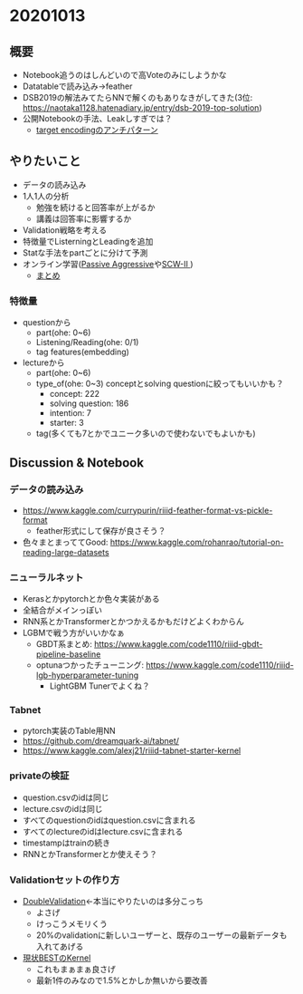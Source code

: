 # 20201013

## 概要
- Notebook追うのはしんどいので高Voteのみにしようかな
- Datatableで読み込み→feather
- DSB2019の解法みてたらNNで解くのもありなきがしてきた(3位: https://naotaka1128.hatenadiary.jp/entry/dsb-2019-top-solution)
- 公開Notebookの手法、Leakしすぎでは？
  - [target encodingのアンチパターン](https://blog.amedama.jp/entry/target-mean-encoding-types)


## やりたいこと
- データの読み込み
- 1人1人の分析
  - 勉強を続けると回答率が上がるか
  - 講義は回答率に影響するか
- Validation戦略を考える
- 特徴量でListerningとLeadingを追加
- Statな手法をpartごとに分けて予測
- オンライン学習([Passive Aggressive](https://qiita.com/Wotipati/items/a8eda3f246eb07c516ca)や[SCW-II
](https://dev.classmethod.jp/articles/soft-confidence-weighted-impl/))
  - [まとめ](http://soonraah.hatenablog.com/entry/2016/06/06/230521)

### 特徴量
- questionから
  - part(ohe: 0~6)
  - Listening/Reading(ohe: 0/1)
  - tag features(embedding)
- lectureから
  - part(ohe: 0~6)
  - type_of(ohe: 0~3) conceptとsolving questionに絞ってもいいかも？
    - concept: 222
    - solving question: 186
    - intention: 7
    - starter: 3
  - tag(多くても7とかでユニーク多いので使わないでもよいかも)
 
## Discussion & Notebook

### データの読み込み
- https://www.kaggle.com/currypurin/riiid-feather-format-vs-pickle-format
  - feather形式にして保存が良さそう？
- 色々まとまっててGood: https://www.kaggle.com/rohanrao/tutorial-on-reading-large-datasets

### ニューラルネット
- Kerasとかpytorchとか色々実装がある
- 全結合がメインっぽい
- RNN系とかTransformerとかつかえるかもだけどよくわからん
- LGBMで戦う方がいいかなぁ
  - GBDT系まとめ: https://www.kaggle.com/code1110/riiid-gbdt-pipeline-baseline
  - optunaつかったチューニング: https://www.kaggle.com/code1110/riiid-lgb-hyperparameter-tuning
    - LightGBM Tunerでよくね？

### Tabnet
- pytorch実装のTable用NN
- https://github.com/dreamquark-ai/tabnet/
- https://www.kaggle.com/alexj21/riiid-tabnet-starter-kernel

### privateの検証
- question.csvのidは同じ
- lecture.csvのidは同じ
- すべてのquestionのidはquestion.csvに含まれる
- すべてのlectureのidはlecture.csvに含まれる
- timestampはtrainの続き
- RNNとかTransformerとか使えそう？

### Validationセットの作り方
- [DoubleValidation](https://www.kaggle.com/ilialar/riiid-5-folds-double-validation)←本当にやりたいのは多分こっち
  - よさげ
  - けっこうメモリくう
  - 20%のvalidationに新しいユーザーと、既存のユーザーの最新データも入れてあげる
- [現状BESTのKernel](https://www.kaggle.com/dwit392/expanding-on-simple-lgbm)
  - これもまぁまぁ良さげ
  - 最新1件のみなので1.5%とかしか無いから要改善
